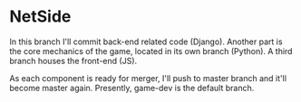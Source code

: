 # NetSide

In this branch I'll commit back-end related code (Django). Another part is the core mechanics of the game, located in its own branch (Python). A third branch houses the front-end (JS).

As each component is ready for merger, I'll push to master branch and it'll become master again. Presently, game-dev is the default branch.
